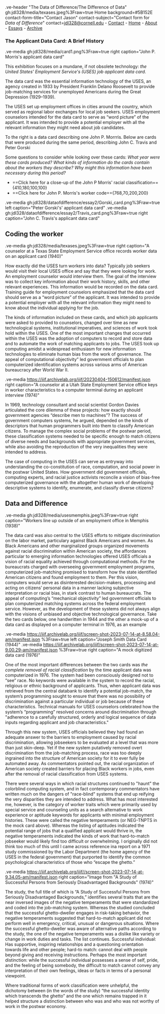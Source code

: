 .ve-header "The Data of Difference/The Difference of Data" gh:jdl328/media/texases.jpeg%3Fraw=true Home background=#5B152E contact-form-title="Contact Jason" contact-subject="Contact form for _Data of Difference_" contact=jdl328@cornell.edu
    - [Contact](contact)
    - [Home](/)
    - [About](/about1)
    - [Essays](/essays)
    - [Archive](//archive.org/details/@jason_ludwig416)



### The Applicant Data Card: A Brief History
.ve-media gh:jdl328/media/card1.png%3Fraw=true right caption="John P. Morris's applicant data card"

This exhibition focuses on a mundane, if not obsolete technology: *the United States' Employment Service's (USES) job applicant data card.*

The data card was the essential information technology of the USES, an agency  created in 1933 by President Franklin Delano Roosevelt to provide job-matching services for unemployed Americans during the Great Depression (1929–1939).

The USES set up employment offices in cities around the country, which served as regional labor exchanges for local job seekers. USES employment counselors intended for the data card to serve as “word picture” of the applicant. It was intended to provide a potential employer with all the relevant information they might need about job candidates.

To the right is a data card describing one John P. Morrris. Below are cards that were produced during the same period, describing John C. Travis and Peter Gorski

Some questions to consider while looking over these cards: *What year were these cards produced?* *What kinds of information do the cards contain about the workers they describe?*  *Why might this information have been necessary during this period?*

- ==Click here for a close-up of the John P Morris' racial classification=={410,180,100,100}
- ==Click here for John P. Morris's worker code=={768,70,200,200} 

.ve-media gh:jdl328/dataofdifference/essay2/Gorski_card.png%3Fraw=true left  caption="Peter Gorski's' applicant data card"
.ve-media gh:jdl328/dataofdifference/essay2/Travis_card.png%3Fraw=true right  caption="John C. Travis's applicant data card"

    
##  Coding the worker 
.ve-media gh:jdl328/media/texases.jpeg%3Fraw=true right caption="A counselor at a Texas State Employment Service office records  worker data on an applicant card (1940)"

How exactly did the USES turn workers into data? Typically job seekers would visit their local USES office and say that they were looking for work. An employment counselor would interview them. The goal of the interview was to collect key information about their work history, skills, and other relevant experiences. This information would be recorded on the data card. Training guide for employment counselors emphasized that the data card should serve as a “word picture” of the applicant. It was intended to provide a potential employer with all the relevant information they might need to know about the individual applying for the job.

The kinds of information included on these cards, and which job applicants were asked to provided to counselors, changed over time as new technological systems, institutional imperatives, and sciences of work took hold within the USES. One of the most important changes that occurred within the USES was the adoption of computers to record and store data and to automate the work of matching applicants to jobs. The USES took up computing amidst a widespread enthusiasm for new information technologies to eliminate human bias from the work of governance. The appeal of computational objectivity” led government officials to plan computerized identification systems across various arms of American bureaucracy after World War II. 

.ve-media https://iiif.archivelab.org/iiif/20230404-150612/manifest.json right caption="A counselor at a Utah State Employment Service office keys in worker characteristics to a computer terminal during an applicant interview (1974)"

In 1969, technology consultant and social scientist Gordon Davies articulated the core dilemma of these projects: how exactly should government agencies “describe men to machines”?  The success of government computers systems, he argued, depended on the kinds of descriptors that human programmers built into them to classify American citizens. To manage the complex social problems of the postwar period, these classification systems needed to be specific enough to match citizens of diverse needs and backgrounds with appropriate government services, while also avoiding the reproduction of the very inequalities they were intended to address.

The case of computing in the USES can serve as entryway into understanding the co-constitution of race, computation, and social power in the postwar United States. How government did government officials, computing experts, and racial justice activists reconcile a vision of bias-free computerized governance with the altogether human work of developing descriptive systems to identify, enumerate, and classify diverse citizens?





##  Data and Difference


.ve-media gh:jdl328/media/usesmemphis.jpeg%3Fraw=true right caption="Workers line up outside of an employment office in Memphis (1938)"

The data card was also central to the USES efforts to mitigate discrimination on the labor market, particulary against Black Americans and women. As Black Americans and other marginalized groups organized movements against racial discrimination within American society, the affordances particular to emerging information technologies offered USES officials a vision of racial equality achieved through computational methods. For the bureaucrats charged with overseeing government employment programs, computerized job-matching promised to transform how the state identified American citizens and found employment to them. Per this vision, computers would serve as disinterested decision-makers, processing and acting on citizens’ personal data in a manner lacking subjective interpretation or racial bias, in stark contrast to human bureaucrats. The appeal of computing’s “mechanical objectivity” led government officials to plan computerized matching systems across the federal employment service. However, as the development of these systems did not always align with the visions of unbiased and objective technological governance. Take the two cards below, one handwritten in 1944 and the other a mock-up of a data card as displayed on a computer terminal in 1976, as an example

.ve-media https://iiif.archivelab.org/iiif/screen-shot-2023-07-14-at-8.58.04-am/manifest.json %3Fraw=true left  caption="Joseph Smith Data Card (1944)"
.ve-media https://iiif.archivelab.org/iiif/screen-shot-2023-07-14-at-9.00.29-am/manifest.json %3Fraw=true right  caption="A mock digitized data card (1976)"

One of the most important differences between the two cards was *the complete removal of racial classification* by the time applicant data was computerized in 1976. The system had been consciously designed not to “see” race. No keywords were available in the system to record the racial, religious or ethnic background of applicants. Thus, when applicant data was retrieved from the central databank to identify a potential job-match, the system’s programming sought to ensure that there was no possibility of discrimination against a particular individual or job because of these characteristics. Technical manuals for USES counselors celebrated how the system’s “programming” resolved concerns around discrimination through "adherence to a carefully structured, orderly and logical sequence of data inputs regarding applicant and job characteristics."

Through this new system, USES officials believed they had found an adequate answer to the barriers to employment caused by racial discrimination, allowing jobseekers to be evaluated at a level that was more than just skin-deep. Yet if the new system putatively removed overt discrimination from the job-matching process, race was too deeply ingrained into the structure of American society for it to ever fully be automated away. As commentators pointed out, the racial organization of American society created barriers for placing Black workers in jobs, even after the removal of racial classification from USES systems. 

There were several ways in which racial structures continued to "haunt" the colorblind computing system, and in fact contemporary commentators have written much on the dangers of "race-blind" systems that end up reifying the very disparities they are intended to address. What has most interested me, however, is the category of worker traits which were primarily used by special service and counseling units as a search alternative to work experience or aptitude keywords for applicants with minimal employment histories. These were called the negative temperaments (or NEG-TNPTS in the mock card above). Whereas the listing of aptitudes indicated the potential range of jobs that a qualified applicant would thrive in, the  negative temperaments indicated the kinds of work that hard-to-match jobseeker would likely find too difficult or overwhelming.  I originally did not think too much of this until I came across reference ina  report on a 1971 study commissioned by the Labor Department (the home agency of the USES in the federal government) that purported to identify the common psychological characteristics of those who “escape the ghetto.”

.ve-media https://iiif.archivelab.org/iiif//screen-shot-2023-07-14-at-9.34.05-am/manifest.json right caption="Image from "A Study of Successful Persons from Seriously Disadvantaged Backgrounds" (1974)"

The study, the full title of which is “A Study of Successful Persons from Seriously Disadvantaged Backgrounds,” identifies several traits that are the near inversed images of the negative temperaments that were standardized and coded into the job-matching system. Whereas the studied concluded that the successful ghetto-dweller engages in risk-taking behavior, the negative temperaments suggested that hard-to-match applicant did not perform well in emergency, critical, unusual or dangerous situations. Where the successful ghetto-dweller was aware of alternative paths according to the study, the one of the negative temperaments was a dislike like variety or change in work duties and tasks. The list continues. Successful individual: Has supportive, inspiring relationships and a questioning orientation towards life and other people; hard-to match: cannot deal with people beyond giving and receiving instructions. Perhaps the most important distinction: while the successful individual possesses a sense of self, pride, and the feeling of being somebody, the difficult to match cannot convey any interpretation of their own feelings, ideas or facts in terms of a personal viewpoint. 

Where traditional forms of work classification were unhelpful, the dichotomy between (in the words of the study) “the successful identity which transcends the ghetto” and the one which remains trapped in it helped structure a distinction between who was and who was not worthy of work in the postwar economy. 









